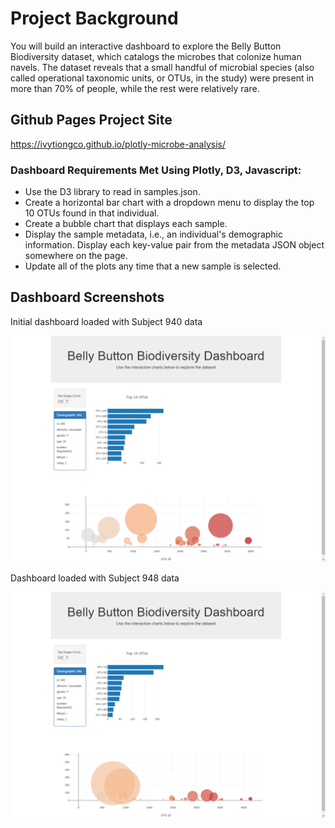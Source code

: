 # Project Background

You will build an interactive dashboard to explore the Belly Button Biodiversity dataset, which catalogs the microbes that colonize human navels. The dataset reveals that a small handful of microbial species (also called operational taxonomic units, or OTUs, in the study) were present in more than 70% of people, while the rest were relatively rare.

## Github Pages Project Site

https://ivytiongco.github.io/plotly-microbe-analysis/

### Dashboard Requirements Met Using Plotly, D3, Javascript:

* Use the D3 library to read in samples.json.
* Create a horizontal bar chart with a dropdown menu to display the top 10 OTUs found in that individual.
* Create a bubble chart that displays each sample.
* Display the sample metadata, i.e., an individual's demographic information. Display each key-value pair from the metadata JSON object somewhere on the page.
* Update all of the plots any time that a new sample is selected.

## Dashboard Screenshots

Initial dashboard loaded with Subject 940 data

![](screenshots/screenshot940.png)

Dashboard loaded with Subject 948 data

![](screenshots/screenshot948.png)

